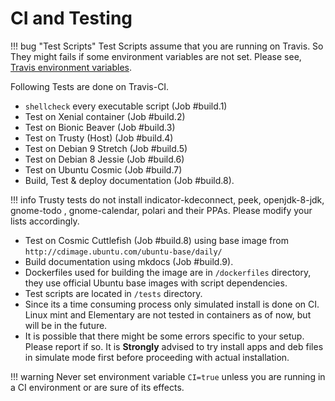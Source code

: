 # CI and Testing

!!! bug "Test Scripts"
    Test Scripts assume that you are running on Travis. So They might fails if some  environment variables are not set. Please see, [Travis environment variables](https://docs.travis-ci.com/user/environment-variables/).

Following Tests are done on Travis-CI.

- `shellcheck` every executable script (Job #build.1)
- Test on Xenial container (Job #build.2)
- Test on Bionic Beaver (Job #build.3)
- Test on Trusty (Host) (Job #build.4)
- Test on Debian 9 Stretch (Job #build.5)
- Test on Debian 8 Jessie (Job #build.6)
- Test on Ubuntu Cosmic  (Job #build.7)
- Build, Test & deploy documentation (Job #build.8).

!!! info
    Trusty tests do not install indicator-kdeconnect, peek, openjdk-8-jdk, gnome-todo , gnome-calendar, polari and their PPAs. Please modify your lists accordingly.

- Test on Cosmic Cuttlefish (Job #build.8) using base image from `http://cdimage.ubuntu.com/ubuntu-base/daily/`
- Build documentation using mkdocs (Job #build.9).
- Dockerfiles used for building the image are in `/dockerfiles` directory, they use official Ubuntu base images with script dependencies.
- Test scripts are located in `/tests` directory.
- Since its a time consuming process only simulated install is done on CI. Linux mint and Elementary are not tested in containers as of now, but will be in the future.
- It is possible that there might be some errors specific to your setup. Please report if so. It is **Strongly** advised to try install apps and deb files in simulate mode first before proceeding with actual installation.

!!! warning
    Never set environment variable `CI=true` unless you are running in a CI environment or are sure of its effects.
